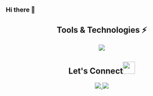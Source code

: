 ### Hi there 👋

<!--
**AnneUOa/AnneUOa** is a ✨ _special_ ✨ repository because its `README.md` (this file) appears on your GitHub profile.

Here are some ideas to get you started:

- 🔭 I’m currently working on .
- 🌱 I’m currently learning ...
- 👯 I’m looking to collaborate on ...
- 🤔 I’m looking for help with ...
- 💬 Ask me about ...
- 📫 How to reach me: ...
- 😄 Pronouns: ...
- ⚡ Fun fact: ...
-->


 <h2 align="center">Tools & Technologies ⚡</h2>
 <p align="center">
  <a href="https://anuphaldar.com">
    <img src="https://skillicons.dev/icons?i=js,html,css,sass,vue,nodejs,typescript,git,c,cpp" />
  </a>
</p>



<h2 align="center">Let's Connect<img src="https://gist.github.com/haldaranup/f89330e95dfca979a5bc9fd80602761f/raw/8a3d00dfc3aa37c26873bb154227e395ef77cdfa/handshake.gif" height="32px"> </h2>
 <p align="center">
   <a href="https://www.instagram.com/antruong_._/">
    <img src="https://skillicons.dev/icons?i=instagram" />
  </a>
  <a href="https://https://www.linkedin.com/in/annetruong2477/">
    <img src="https://skillicons.dev/icons?i=linkedin" />
  </a>
</p>


